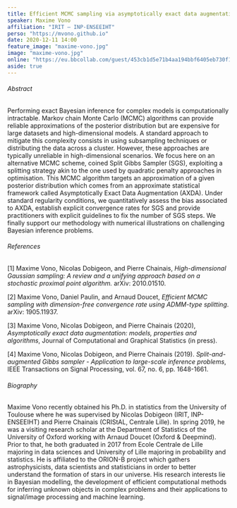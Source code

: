 ```yaml
---
title: Efficient MCMC sampling via asymptotically exact data augmentation
speaker: Maxime Vono
affiliation: "IRIT — INP-ENSEEIHT"
perso: "https://mvono.github.io"
date: 2020-12-11 14:00
feature_image: "maxime-vono.jpg"
image: "maxime-vono.jpg"
online: "https://eu.bbcollab.com/guest/453cb1d5e71b4aa194bbf6405eb730f1"
aside: true
---
```


###### Abstract
Performing exact Bayesian inference for complex models is computationally intractable. Markov chain Monte Carlo (MCMC) algorithms can provide reliable approximations of the posterior distribution but are expensive for large datasets and high-dimensional models. A standard approach to mitigate this complexity consists in using subsampling techniques or distributing the data across a cluster. However, these approaches are typically unreliable in high-dimensional scenarios. We focus here on an alternative MCMC scheme, coined Split Gibbs Sampler (SGS), exploiting a splitting strategy akin to the one used by quadratic penalty approaches in optimisation. This MCMC algorithm targets an approximation of a given posterior distribution which comes from an approximate statistical framework called Asymptotically Exact Data Augmentation (AXDA). Under standard regularity conditions, we quantitatively assess the bias associated to AXDA, establish explicit convergence rates for SGS and provide practitioners with explicit guidelines to fix the number of SGS steps. We finally support our methodology with numerical illustrations on challenging Bayesian inference problems.

###### References 
[1] Maxime Vono, Nicolas Dobigeon, and Pierre Chainais, *High-dimensional Gaussian sampling: A review and a unifying approach based on a stochastic proximal point algorithm.* arXiv: 2010.01510.

[2] Maxime Vono, Daniel Paulin, and Arnaud Doucet, *Efficient MCMC sampling with dimension-free convergence rate using ADMM-type splitting*. arXiv: 1905.11937.

[3] Maxime Vono, Nicolas Dobigeon, and Pierre Chainais (2020), *Asymptotically exact data augmentation: models, properties and algorithms*, Journal of Computational and Graphical Statistics (in press).

[4] Maxime Vono, Nicolas Dobigeon, and Pierre Chainais (2019). *Split-and-augmented Gibbs sampler - Application to large-scale inference problems*, IEEE Transactions on Signal Processing, vol. 67, no. 6, pp. 1648-1661.

###### Biography
Maxime Vono recently obtained his Ph.D. in statistics from the University of Toulouse where he was supervised by Nicolas Dobigeon (IRIT, INP-ENSEEIHT) and Pierre Chainais (CRIStAL, Centrale Lille). In spring 2019, he was a visiting research scholar at the Department of Statistics of the University of Oxford working with Arnaud Doucet (Oxford & Deepmind). Prior to that, he both graduated in 2017 from Ecole Centrale de Lille majoring in data sciences and University of Lille majoring in probability and statistics. He is affiliated to the ORION-B project which gathers astrophysicists, data scientists and statisticians in order to better understand the formation of stars in our universe. His research interests lie in Bayesian modelling, the development of efficient computational methods for inferring unknown objects in complex problems and their applications to signal/image processing and machine learning.
